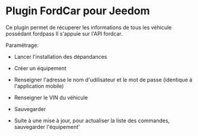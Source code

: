 # Plugin FordCar pour Jeedom

Ce plugin permet de récuperer les informations de tous les véhicule possédant fordpass
Il s'appuie sur l'API fordcar.

Paramétrage: 
* Lancer l'installation des dépandances
* Créer un équipement
* Renseigner l'adresse le nom d'udilisateur et le mot de passe (identique à l'application mobile)
* Renseigner le VIN du véhicule
* Sauvegarder

* Suite à une mise à jour, pour actualiser la liste des commandes, sauvegarder l'équipement'
